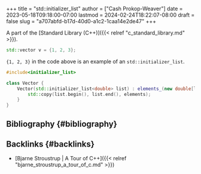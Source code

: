+++
title = "std::initializer_list"
author = ["Cash Prokop-Weaver"]
date = 2023-05-18T09:18:00-07:00
lastmod = 2024-02-24T18:22:07-08:00
draft = false
slug = "a707abfd-b17d-40d0-a1c2-1caa14e2de47"
+++

A part of the [Standard Library (C++)]({{< relref "c_standard_library.md" >}}).

```C++
std::vector v = {1, 2, 3};
```

`{1, 2, 3}` in the code above is an example of an `std::initializer_list`.

```C++
#include<initializer_list>

class Vector {
    Vector(std::initializer_list<double> list) : elements_(new double[list.size()]), size(list.size()) {
        std::copy(list.begin(), list.end(), elements);
    }
}
```


## Bibliography {#bibliography}

<style>.csl-entry{text-indent: -1.5em; margin-left: 1.5em;}</style><div class="csl-bib-body">
</div>


## Backlinks {#backlinks}

-   [Bjarne Stroustrup | A Tour of C++]({{< relref "bjarne_stroustrup_a_tour_of_c.md" >}})
